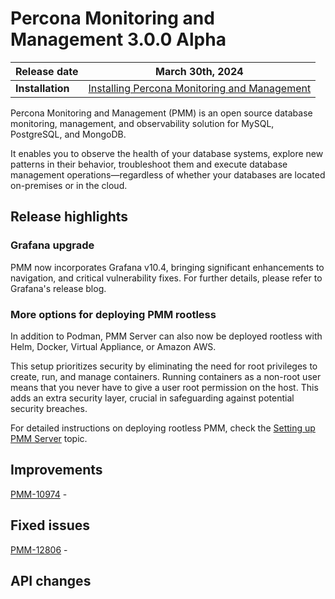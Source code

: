 # Percona Monitoring and Management 3.0.0 Alpha

| **Release date** | March 30th, 2024                                                                                   |
| ----------------- | ----------------------------------------------------------------------------------------------- |
| **Installation** | [Installing Percona Monitoring and Management](https://www.percona.com/software/pmm/quickstart) |

Percona Monitoring and Management (PMM) is an open source database monitoring, management, and observability solution for MySQL, PostgreSQL, and MongoDB.

It enables you to observe the health of your database systems, explore new patterns in their behavior, troubleshoot them and execute database management operations—regardless of whether your databases are located on-premises or in the cloud.

## Release highlights

### Grafana upgrade

PMM now incorporates Grafana v10.4, bringing significant enhancements to navigation, and critical vulnerability fixes. For further details, please refer to Grafana's release blog.

### More options for deploying PMM rootless

In addition to Podman, PMM Server can also now be deployed rootless with Helm, Docker, Virtual Appliance, or Amazon AWS. 

This setup prioritizes security by eliminating the need for root privileges to create, run, and manage containers. Running containers as a non-root user means that you never have to give a user root permission on the host. This adds an extra security layer, crucial in safeguarding against potential security breaches.

For detailed instructions on deploying rootless PMM, check the [Setting up PMM Server](https://docs.percona.com/percona-monitoring-and-management/setting-up/index.html#set-up-pmm-server) topic.

## Improvements

[PMM-10974](https://perconadev.atlassian.net/browse/PMM-10974) - 

## Fixed issues

[PMM-12806](https://perconadev.atlassian.net/browse/PMM-12806) - 


## API changes